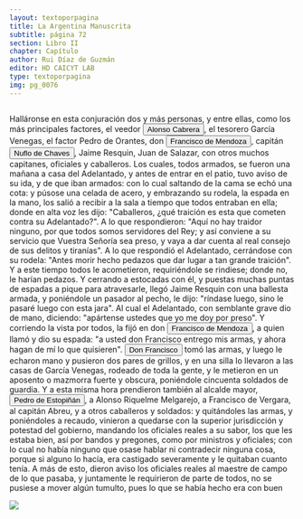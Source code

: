 ```yaml
---
layout: textoporpagina
title: La Argentina Manuscrita
subtitle: página 72
section: Libro II
chapter: Capítulo 
author: Rui Díaz de Guzmán
editor: HD CAICYT LAB
type: textoporpagina
img: pg_0076
---
```


<div class="row">
    <div class="column">
<p>Halláronse en esta conjuración dos y más personas, y entre ellas, como los más principales factores, el veedor <button class="balloon" data-balloon-pos="up" data-balloon-length="large" data-balloon="Conquistador español. Fue lugarteniente de Pedro de Mendoza en la expedición de 1536. Estaba loco y debido a su enfermedad abandonó esta expedición y en vez de dirigirse a Rio de la Plata con su nave, lo hizo hacia Santo Domingo. Fue fatal para Pedro de Mendoza ya que se vió obligado a retrasar la expedición y lo esperó inútilmente en Rio de la Plata, sin embargo ello dió origen a la fundación de lo que seria mas tarde la ciudad de Buenos Aires en 1535. Alonso Cabrera sin embargo llegó a Rio de la Plata tres años mas tarde, en 1538, a la ciudad recién fundada de Buenos Aires y sembró el desconcierto entre los conquistadores y sus habitantes. Convenció a Domingo de Irala en incendiar Buenos Aires, para así verse obligados los colonos a trasladarse a la Asunción y él estar mas cerca de Sierra de la Plata. Se incendió la ciudad en 1538 a los tres años de su fundación. Una vez trasladado a la Asunción, Alonso Cabrera instigó para quitar el mando a Alvar Nuñez Cabeza de Vaca, al que acusaba de traidor y de rebelarse contra el rey de España. De regreso en España enloqueció de forma definitiva y mató a su mujer. Murió en el olvido.">Alonso Cabrera</button>, el tesorero García Venegas, el factor Pedro de Orantes, don <button class="balloon" data-balloon-pos="up" data-balloon-length="large" data-balloon="Don Francisco de Mendoza (n. 1515-1547), capitán de la caballería. Sus actuaciones incluyen haber mediado entre Domingo de Irala y Ruiz Galán en 1537 y 1539, participado en la represión del levantamiento de cacique guarambarense Aracaré y ser parte de la facción de Domingo de Irala contra la de Cabeza de Vaca en 1545. De hecho, sirvió como teniente de gobernador bajo su administración cuando Irala condujo una entrada al Chaco en 1547. En esta circunstancia, los partidarios de Cabeza de Vaca recusaron su nombramiento y tras haber instaurado a Diego de Abreu como gobernador, ejecutaron a Mendoza.">Francisco de Mendoza</button>, capitán <button class="balloon" data-balloon-pos="up" data-balloon-length="large" data-balloon="Ñuflo de Chaves o menos conocido como Nufrio de Chávez (Cáceres de la Extremadura leonesa, Corona de España, 1518 – aldea Mitimi de la laguna de los Xarayes, gobernación de Santa Cruz de la Sierra del Virreinato del Perú, 3 de octubre de 1568) era un explorador y conquistador español, conocido por sus exploraciones del actual territorio del Paraguay y la zona suroriental de la actual Bolivia y por haber fundado la ciudad de Santa Cruz de la Sierra en 1561. Fue el continuador de la política colonizadora de Domingo Martínez de Irala.Su actividad permitió extender la colonización por esas regiones. Fue el primer hombre que atravesó el continente, partiendo del Atlántico al Pacífico, para lograr la conquista del centro de América meridional. Su temprana muerte no supuso la interrupción de la actividad conquistadora de todo el territorio que hoy conforma esa extensa comarca, porque su legado quedó en las gentes de la vieja ciudad, quienes extendieron su cultura por todo lo que hoy se conoce como el Oriente Boliviano.">Nuflo de Chaves</button>, Jaime Resquin, Juan de Salazar, con otros muchos capitanes, oficiales y caballeros. Los cuales, todos armados, se fueron una mañana a casa del Adelantado, y antes de entrar en el patio, tuvo aviso de su ida, y de que iban armados: con lo cual saltando de la cama se echó una cota: y púsose una celada de acero, y embrazando su rodela, la espada en la mano, los salió a recibir a la sala a tiempo que todos entraban en ella; donde en alta voz les dijo: &quot;Caballeros, ¿qué traición es esta que cometen contra su Adelantado?&quot;. A lo que respondieron: &quot;Aquí no hay traidor ninguno, por que todos somos servidores del Rey; y así conviene a su servicio que Vuestra Señoría sea preso, y vaya a dar cuenta al real consejo de sus delitos y tiranías&quot;. A lo que respondió el Adelantado, cerrándose con su rodela: &quot;Antes morir hecho pedazos que dar lugar a tan grande traición&quot;. Y a este tiempo todos le acometieron, requiriéndole se rindiese; donde no, le harían pedazos. Y cerrando a estocadas con él, y puestas muchas puntas de espadas a pique para atravesarle, llegó Jaime Resquin con una ballesta armada, y poniéndole un pasador al pecho, le dijo: &quot;ríndase luego, sino le pasaré luego con esta jara&quot;. Al cual el Adelantado, con semblante grave dio de mano, diciendo: &quot;apártense ustedes que yo me doy por preso&quot;. Y corriendo la vista por todos, la fijó en don <button class="balloon" data-balloon-pos="up" data-balloon-length="large" data-balloon="Don Francisco de Mendoza (n. 1515-1547), capitán de la caballería. Sus actuaciones incluyen haber mediado entre Domingo de Irala y Ruiz Galán en 1537 y 1539, participado en la represión del levantamiento de cacique guarambarense Aracaré y ser parte de la facción de Domingo de Irala contra la de Cabeza de Vaca en 1545. De hecho, sirvió como teniente de gobernador bajo su administración cuando Irala condujo una entrada al Chaco en 1547. En esta circunstancia, los partidarios de Cabeza de Vaca recusaron su nombramiento y tras haber instaurado a Diego de Abreu como gobernador, ejecutaron a Mendoza.">Francisco de Mendoza</button>, a quien llamó y dio su espada: &quot;a usted don Francisco entrego mis armas, y ahora hagan de mí lo que quisieren&quot;. <button class="balloon" data-balloon-pos="up" data-balloon-length="large" data-balloon="Don Francisco de Mendoza (n. 1515-1547), capitán de la caballería. Sus actuaciones incluyen haber mediado entre Domingo de Irala y Ruiz Galán en 1537 y 1539, participado en la represión del levantamiento de cacique guarambarense Aracaré y ser parte de la facción de Domingo de Irala contra la de Cabeza de Vaca en 1545. De hecho, sirvió como teniente de gobernador bajo su administración cuando Irala condujo una entrada al Chaco en 1547. En esta circunstancia, los partidarios de Cabeza de Vaca recusaron su nombramiento y tras haber instaurado a Diego de Abreu como gobernador, ejecutaron a Mendoza.">Don Francisco</button> tomó las armas, y luego le echaron mano y pusieron dos pares de grillos, y en una silla lo llevaron a las casas de García Venegas, rodeado de toda la gente, y le metieron en un aposento o mazmorra fuerte y obscura, poniéndole cincuenta soldados de guardia. Y a esta misma hora prendieron también al alcalde mayor, <button class="balloon" data-balloon-pos="up" data-balloon-length="large" data-balloon="Pedro de Estopiñán y Virués o simplemente Pedro Estopiñán y también conocido como Pedro de Estopiñán el Conquistador de Melilla (Jerez de la Frontera, ca. 1470 – Monasterio de Guadalupe, 3 de septiembre de 1505) fue un militar castellano vinculado desde su juventud al servicio de la casa ducal de Medina-Sidonia, y debe su fama a ser el comandante en jefe del ejército del duque Juan Pérez de Guzmán, que conquistó la ciudad de Melilla en el año 1497.Al ser encarcelados a finales de 1500 el virrey y gobernador general Cristóbal Colón y el adelantado Bartolomé Colón, quedarían vacantes los títulos citados, por lo cual, a principios de 1504 los Reyes Católicos lo nombraron como adelantado y gobernador general de las Indias pero al demorar su viaje para tomar el mando, falleció antes de pasar al Nuevo Mundo, y como los hermanos Colón fueron indultados por los soberanos, ambos conservarían sus títulos y cargos.">Pedro de Estopiñán</button>, a Alonso Riquelme Melgarejo, a Francisco de Vergara, al capitán Abreu, y a otros caballeros y soldados: y quitándoles las armas, y poniéndoles a recaudo, vinieron a quedarse con la superior jurisdicción y potestad del gobierno, mandando los oficiales reales a su sabor, los que les estaba bien, así por bandos y pregones, como por ministros y oficiales; con lo cual no había ninguno que osase hablar ni contradecir ninguna cosa, porque si alguno lo hacía, era castigado severamente y le quitaban cuanto tenía. A más de esto, dieron aviso los oficiales reales al maestre de campo de lo que pasaba, y juntamente le requirieron de parte de todos, no se pusiese a mover algún tumulto, pues lo que se había hecho era con buen</p></div>

<div class="column">
<a href="{{site.baseurl}}/assets/img/argentina_manuscrita/{{page.img}}.jpg"><img src="{{site.baseurl}}/assets/img/argentina_manuscrita/{{page.img}}.jpg"></a>
</div>
</div>